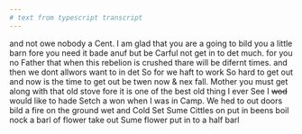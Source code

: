 ```yaml
---
# text from typescript transcript
---
```

and not owe nobody a Cent. I am glad that you are a going to bild you a little barn fore you need it bade anuf but be Carful not get in to det much. for you no Father that when this rebelion is crushed thare will be difernt times. and then we dont allwors want to in det  So for we haft to work So hard to get out and now is the time to get out be twen now & nex fall. Mother you must get along with that old stove fore it is one of the best old thing I ever See I ~~wod~~ would like to hade Setch a won when I was in Camp. We hed to out doors bild a fire on the ground wet and Cold Set Sume Cittles on put in beens boil nock a barl of flower take out Sume flower put in to a half barl